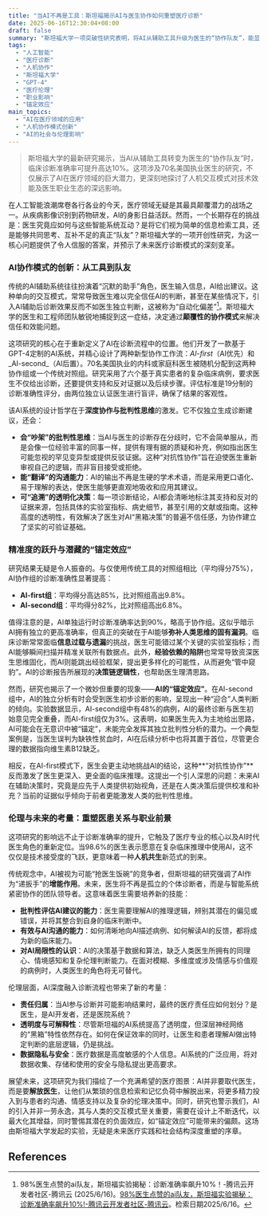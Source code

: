 ```yaml
---
title: "当AI不再是工具：斯坦福揭示AI与医生协作如何重塑医疗诊断"
date: 2025-06-16T12:30:04+08:00
draft: false
summary: "斯坦福大学一项突破性研究表明，将AI从辅助工具升级为医生的“协作队友”，能显著提升临床诊断准确率达10%。研究通过AI-first和AI-second两种模式，揭示了人机交互设计对AI效能的关键影响，尤其指出了AI的“锚定效应”及其对医生批判性思维的激发作用，为未来AI在医疗中的角色定位与伦理考量提供了深刻洞见。"
tags: 
  - "人工智能"
  - "医疗诊断"
  - "人机协作"
  - "斯坦福大学"
  - "GPT-4"
  - "医疗伦理"
  - "职业影响"
  - "锚定效应"
main_topics: 
  - "AI在医疗领域的应用"
  - "人机协作模式创新"
  - "AI的社会与伦理影响"
---
```


> 斯坦福大学的最新研究揭示，当AI从辅助工具转变为医生的“协作队友”时，临床诊断准确率可提升高达10%。这项涉及70名美国执业医生的研究，不仅展示了AI在医疗领域的巨大潜力，更深刻地探讨了人机交互模式对技术效能及医生职业生态的深远影响。

在人工智能浪潮席卷各行各业的今天，医疗领域无疑是其最具颠覆潜力的战场之一。从疾病影像识别到药物研发，AI的身影日益活跃。然而，一个长期存在的挑战是：医生究竟应如何与这些智能系统互动？是将它们视为简单的信息检索工具，还是能够共同思考、互补不足的真正“队友”？斯坦福大学的一项开创性研究，为这一核心问题提供了令人信服的答案，并预示了未来医疗诊断模式的深刻变革。

### AI协作模式的创新：从工具到队友

传统的AI辅助系统往往扮演着“沉默的助手”角色，医生输入信息，AI给出建议。这种单向的交互模式，常常导致医生难以完全信任AI的判断，甚至在某些情况下，引入AI辅助后诊断效果反而不如医生独立判断，这被称为“自动化偏差”[^1]。斯坦福大学的医生和工程师团队敏锐地捕捉到这一症结，决定通过**颠覆性的协作模式**来解决信任和效能问题。

这项研究的核心在于重新定义了AI在诊断流程中的位置。他们开发了一款基于GPT-4定制的AI系统，并精心设计了两种新型协作工作流：_AI-first_（AI优先）和_AI-second_（AI后置）。70名美国执业的内科或家庭科医生被随机分配到这两种协作组或一个传统对照组。研究采用了六个基于真实患者的复杂临床病例，要求医生不仅给出诊断，还要提供支持和反对证据以及后续步骤。评估标准是19分制的诊断准确性评分，由两位独立认证医生进行盲评，确保了结果的客观性。

该AI系统的设计哲学在于**深度协作与批判性思维**的激发。它不仅独立生成诊断建议，还会：
*   **会“吵架”的批判性思维**：当AI与医生的诊断存在分歧时，它不会简单服从，而是会像一位经验丰富的同事一样，提供有理有据的质疑和补充，例如指出医生可能忽视的罕见变异型或提供反驳证据。这种“对抗性协作”旨在迫使医生重新审视自己的逻辑，而非盲目接受或拒绝。
*   **能“翻译”的沟通能力**：AI的输出不再是生硬的学术术语，而是采用更口语化、易于理解的表达，使医生能够更直观地吸收和应用其建议。
*   **可“追溯”的透明化决策**：每一项诊断结论，AI都会清晰地标注其支持和反对的证据来源，包括具体的实验室指标、病史细节，甚至引用的文献或指南。这种高度的透明性，有效解决了医生对AI“黑箱决策”的普遍不信任感，为协作建立了坚实的可验证基础。

### 精准度的跃升与潜藏的“锚定效应”

研究结果无疑是令人振奋的。与仅使用传统工具的对照组相比（平均得分75%），AI协作组的诊断准确性显著提高：
*   **AI-first组**：平均得分高达85%，比对照组高出9.8%。
*   **AI-second组**：平均得分82%，比对照组高出6.8%。

值得注意的是，AI单独运行时诊断准确率达到90%，略高于协作组。这似乎暗示AI拥有独立的更高准确率，但真正的突破在于AI能够**弥补人类思维的固有漏洞**。临床诊断常常面临**信息过载与遗漏**的挑战，医生可能错过某个关键的实验室指标；而AI能够瞬间扫描并精准关联所有数据点。此外，**经验依赖的陷阱**也常常导致资深医生思维固化，而AI则能跳出经验框架，提出更多样化的可能性，从而避免“管中窥豹”。AI的诊断报告所展现的**决策链逻辑性**，也帮助医生理清思路。

然而，研究也揭示了一个微妙但重要的现象——**AI的“锚定效应”**。在AI-second组中，AI的独立分析有时会受到医生初步诊断的影响，呈现出一种“迎合”人类判断的倾向。实验数据显示，AI-second组中有48%的病例，AI的最终诊断与医生初始意见完全重叠，而AI-first组仅为3%。这表明，如果医生先入为主地给出思路，AI可能会在无意识中被“锚定”，未能完全发挥其独立批判性分析的潜力。一个典型案例是，当医生误判为缺铁性贫血时，AI在后续分析中也将其置于首位，尽管更合理的数据指向维生素B12缺乏。

相反，在AI-first模式下，医生会更主动地挑战AI的结论，这种**“对抗性协作”**反而激发了医生更深入、更全面的临床推理。这提出一个引人深思的问题：未来AI在辅助决策时，究竟是应先于人类提供初始视角，还是在人类决策后提供校准和补充？当前的证据似乎倾向于前者更能激发人类的批判性思维。

### 伦理与未来的考量：重塑医患关系与职业前景

这项研究的影响远不止于诊断准确率的提升，它触及了医疗专业的核心以及AI时代医生角色的重新定位。当98.6%的医生表示愿意在复杂临床推理中使用AI，这不仅仅是技术接受度的飞跃，更意味着一种**人机共生**新范式的到来。

传统观念中，AI被视为可能“抢医生饭碗”的竞争者，但斯坦福的研究强调了AI作为“递扳手”的**增能作用**。未来，医生将不再是孤立的个体诊断者，而是与智能系统紧密协作的团队领导者。这意味着医生需要培养新的技能：
*   **批判性评估AI建议的能力**：医生需要理解AI的推理逻辑，辨别其潜在的偏见或错误，并将其整合到自身的临床判断中。
*   **有效与AI沟通的能力**：如何清晰地向AI描述病例、如何解读AI的反馈，都将成为新的临床能力。
*   **对AI局限性的认识**：AI的决策基于数据和算法，缺乏人类医生所拥有的同理心、情境感知和复杂伦理判断能力。在面对模糊、多维度或涉及情感与价值观的病例时，人类医生的角色将无可替代。

伦理层面，AI深度融入诊断流程也带来了新的考量：
*   **责任归属**：当AI参与诊断并可能影响结果时，最终的医疗责任应如何划分？是医生，是AI开发者，还是医院系统？
*   **透明度与可解释性**：尽管斯坦福的AI系统提高了透明度，但深层神经网络的“黑箱”特性依然存在。如何在保证效率的同时，让医生和患者理解AI做出特定判断的底层逻辑，仍是挑战。
*   **数据隐私与安全**：医疗数据是高度敏感的个人信息。AI系统的广泛应用，将对数据收集、存储和使用的安全与隐私提出更高要求。

展望未来，这项研究为我们描绘了一个充满希望的医疗图景：AI并非要取代医生，而是要**解放医生**，让他们从繁琐的信息检索和记忆负荷中解脱出来，将更多精力投入到与患者的沟通、情感支持以及复杂的伦理决策中。同时，研究也警示我们，AI的引入并非一劳永逸，其与人类的交互模式至关重要，需要在设计上不断迭代，以最大化其增益，同时警惕其潜在的负面效应，如“锚定效应”可能带来的偏颇。这场由斯坦福大学发起的实验，无疑是未来医疗实践和社会结构深度重塑的序章。

## References
[^1]: 98%医生点赞的ai队友，斯坦福实验揭秘：诊断准确率飙升10%！-腾讯云开发者社区-腾讯云 (2025/6/16)。[98%医生点赞的ai队友，斯坦福实验揭秘：诊断准确率飙升10%!-腾讯云开发者社区-腾讯云](https://cloud.tencent.com/developer/article/2531853)。检索日期2025/6/16。
[^2]: 斯坦福研究：AI协作提升医疗诊断准确率10%，未来医疗新趋势_医生_AI-first_AI-second (2025/6/16)。[斯坦福研究：AI协作提升医疗诊断准确率10%，未来医疗新趋势_医生_AI-first_AI-second](https://www.sohu.com/a/904565012_121924584)。检索日期2025/6/16。
[^3]: 斯坦福新研究：AI成医生得力助手，医疗诊断准确率大涨 (2025/6/16)。[斯坦福新研究：AI成医生得力助手，医疗诊断准确率大涨](https://www.msn.cn/zh-cn/技术/人工智能/斯坦福新研究-ai成医生得力助手-医疗诊断准确率大涨/ar-AA1GLRMo)。检索日期2025/6/16。
[^4]: AI协作显神威!斯坦福研究揭示医疗诊断准确率提高 10%_中文科技资讯&CITNews (2025/6/16)。[AI协作显神威!斯坦福研究揭示医疗诊断准确率提高 10%_中文科技资讯&CITNews](http://www.citnews.com.cn/news/202506/202323.html)。检索日期2025/6/16。
[^5]: 科技晚报ai速递：今日科技热点一览 丨2025年6月15日 (2025/6/15)。[科技晚报AI速递：今日科技热点一览 丨2025年6月15日](https://news.sina.com.cn/zx/ds/2025-06-15/doc-infaefti0607329.shtml)。检索日期2025/6/16。
